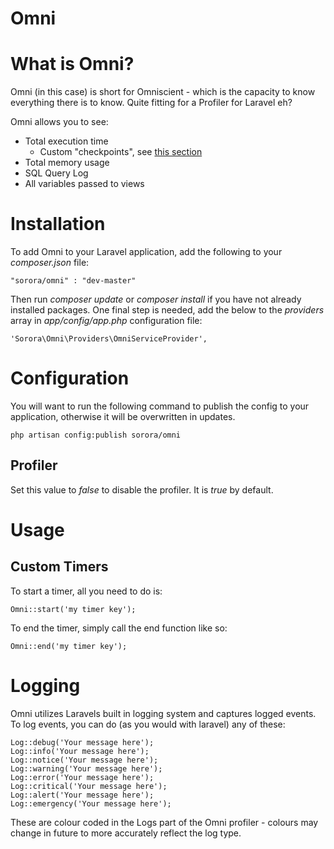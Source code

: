 Omni
=======

# What is Omni?

Omni (in this case) is short for Omniscient - which is the capacity to know everything there is to know. Quite fitting for a Profiler for Laravel eh?

Omni allows you to see:

- Total execution time
    - Custom "checkpoints", see [this section](#custom-timers)
- Total memory usage
- SQL Query Log
- All variables passed to views

# Installation
To add Omni to your Laravel application, add the following to your *composer.json* file:

    "sorora/omni" : "dev-master"

Then run *composer update* or *composer install* if you have not already installed packages. One final step is needed, add the below to the *providers* array in *app/config/app.php* configuration file:

    'Sorora\Omni\Providers\OmniServiceProvider',

# Configuration

You will want to run the following command to publish the config to your application, otherwise it will be overwritten in updates.

    php artisan config:publish sorora/omni

## Profiler

Set this value to *false* to disable the profiler. It is *true* by default.

# Usage

## Custom Timers

To start a timer, all you need to do is:
    
    Omni::start('my timer key');

To end the timer, simply call the end function like so:

    Omni::end('my timer key');

# Logging

Omni utilizes Laravels built in logging system and captures logged events. To log events, you can do (as you would with laravel) any of these:

    Log::debug('Your message here');
    Log::info('Your message here');
    Log::notice('Your message here');
    Log::warning('Your message here');
    Log::error('Your message here');
    Log::critical('Your message here');
    Log::alert('Your message here');
    Log::emergency('Your message here');

These are colour coded in the Logs part of the Omni profiler - colours may change in future to more accurately reflect the log type.